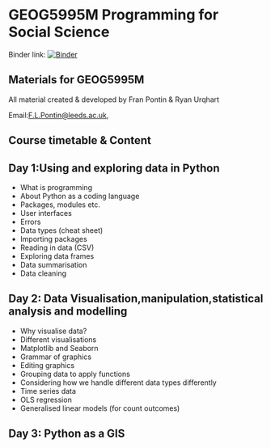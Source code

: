 # GEOG5995M Programming for Social Science
 
Binder link: 
[![Binder](https://mybinder.org/badge_logo.svg)](https://mybinder.org/v2/gh/FrancescaPontin/GEOG5995M_Binder/HEAD) 

## Materials for GEOG5995M

All material created & developed by Fran Pontin & Ryan Urqhart

Email:F.L.Pontin@leeds.ac.uk,

## Course timetable & Content


## Day 1:Using and exploring data in Python

- What is programming  
- About Python as a coding language 
- Packages, modules etc. 
- User interfaces 
- Errors 
- Data types (cheat sheet) 
- Importing packages 
- Reading in data (CSV) 
- Exploring data frames 
- Data summarisation  
- Data cleaning 


## Day 2: Data Visualisation,manipulation,statistical analysis and modelling

- Why visualise data? 
- Different visualisations 
- Matplotlib and Seaborn  
- Grammar of graphics 
- Editing graphics 
- Grouping data to apply functions 
- Considering how we handle different data types differently 
- Time series data 
- OLS regression 
- Generalised linear models (for count outcomes) 

## Day 3: Python as a GIS


